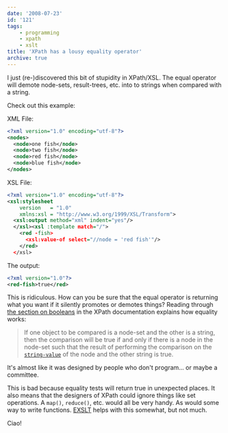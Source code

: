 ```yaml
---
date: '2008-07-23'
id: '121'
tags:
    - programming
    - xpath
    - xslt
title: 'XPath has a lousy equality operator'
archive: true
---
```


I just (re-)discovered this bit of stupidity in XPath/XSL. The equal operator
will demote node-sets, result-trees, etc. into to strings when compared with a
string.

Check out this example:

<!-- more -->

XML File:

```xml
<?xml version="1.0" encoding="utf-8"?>
<nodes>
  <node>one fish</node>
  <node>two fish</node>
  <node>red fish</node>
  <node>blue fish</node>
</nodes>
```

XSL File:

```xml
<?xml version="1.0" encoding="utf-8"?>
<xsl:stylesheet
    version   = "1.0"
    xmlns:xsl = "http://www.w3.org/1999/XSL/Transform">
  <xsl:output method="xml" indent="yes"/>
  </xsl><xsl :template match="/">
    <red -fish>
      <xsl:value-of select="//node = 'red fish'"/>
    </red>
  </xsl>
```

The output:

```xml
<?xml version="1.0"?>
<red-fish>true</red>
```

This is ridiculous. How can you be sure that the equal operator is returning
what you want if it silently promotes or demotes things? Reading through
[the section on booleans](http://www.w3.org/TR/xpath#booleans) in the XPath
documentation explains how equality works:

> If one object to be compared is a node-set and the other is a string, then
> the comparison will be true if and only if there is a node in the node-set
> such that the result of performing the comparison on the
> [`string-value`](http://www.w3.org/TR/xpath#dt-string-value) of the node and
> the other string is true.

It's almost like it was designed by people who don't program... or maybe a
committee.

This is bad because equality tests will return true in unexpected places. It
also means that the designers of XPath could ignore things like set
operations. A `map()`, `reduce()`, etc. would all be very handy. As would some
way to write functions. [EXSLT](http://www.exslt.org/) helps with this
somewhat, but not much.

Ciao!
